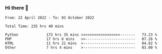 ### Hi there 👋

<!--START_SECTION:waka-->

```text
From: 22 April 2022 - To: 03 October 2022

Total Time: 235 hrs 40 mins

Python             172 hrs 35 mins >>>>>>>>>>>>>>>>>>-------   73.23 %
PHP                17 hrs 6 mins   >>-----------------------   07.26 %
HTML               11 hrs 21 mins  >------------------------   04.82 %
Other              7 hrs 4 mins    >------------------------   03.00 %
```

<!--END_SECTION:waka-->

<!--
**umarfarouk98/umarfarouk98** is a ✨ _special_ ✨ repository because its `README.md` (this file) appears on your GitHub profile.

Here are some ideas to get you started:

- 🔭 I’m currently working on ...
- 🌱 I’m currently learning ...
- 👯 I’m looking to collaborate on ...
- 🤔 I’m looking for help with ...
- 💬 Ask me about ...
- 📫 How to reach me: ...
- 😄 Pronouns: ...
- ⚡ Fun fact: ...
-->
